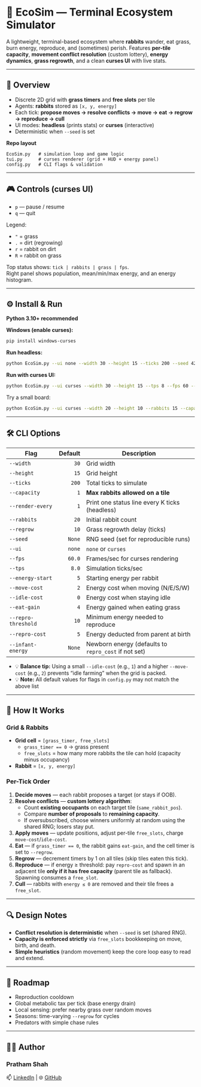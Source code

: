 # 🌱 EcoSim — Terminal Ecosystem Simulator

A lightweight, terminal-based ecosystem where **rabbits** wander, eat grass, burn energy, reproduce, and (sometimes) perish. Features **per-tile capacity**, **movement conflict resolution** (custom lottery), **energy dynamics**, **grass regrowth**, and a clean **curses UI** with live stats.

---

## 📖 Overview

- Discrete 2D grid with **grass timers** and **free slots** per tile  
- Agents: **rabbits** stored as `[x, y, energy]`  
- Each tick: **propose moves → resolve conflicts → move → eat → regrow → reproduce → cull**  
- UI modes: **headless** (prints stats) or **curses** (interactive)  
- Deterministic when `--seed` is set

**Repo layout**
```
EcoSim.py   # simulation loop and game logic
tui.py      # curses renderer (grid + HUD + energy panel)
config.py   # CLI flags & validation
```

---

## 🎮 Controls (curses UI)

- `p` — pause / resume  
- `q` — quit  

Legend:
- `"` = grass  
- `.` = dirt (regrowing)  
- `r` = rabbit on dirt  
- `R` = rabbit on grass

Top status shows: `tick | rabbits | grass | fps`.  
Right panel shows population, mean/min/max energy, and an energy histogram.

---

## ⚙️ Install & Run

**Python 3.10+ recommended**

**Windows (enable curses):**
```bash
pip install windows-curses
```

**Run headless:**
```bash
python EcoSim.py --ui none --width 30 --height 15 --ticks 200 --seed 42
```

**Run with curses UI:**
```bash
python EcoSim.py --ui curses --width 30 --height 15 --tps 8 --fps 60 --seed 7
```

Try a small board:
```bash
python EcoSim.py --ui curses --width 20 --height 10 --rabbits 15 --capacity 1 --regrow 10
```

---

## 🛠️ CLI Options

| Flag | Default | Description |
|---|---:|---|
| `--width` | `30` | Grid width |
| `--height` | `15` | Grid height |
| `--ticks` | `200` | Total ticks to simulate |
| `--capacity` | `1` | **Max rabbits allowed on a tile** |
| `--render-every` | `1` | Print one status line every K ticks (headless) |
| `--rabbits` | `20` | Initial rabbit count |
| `--regrow` | `10` | Grass regrowth delay (ticks) |
| `--seed` | `None` | RNG seed (set for reproducible runs) |
| `--ui` | `none` | `none` or `curses` |
| `--fps` | `60.0` | Frames/sec for curses rendering |
| `--tps` | `8.0` | Simulation ticks/sec |
| `--energy-start` | `5` | Starting energy per rabbit |
| `--move-cost` | `2` | Energy cost when moving (N/E/S/W) |
| `--idle-cost` | `0` | Energy cost when staying idle |
| `--eat-gain` | `4` | Energy gained when eating grass |
| `--repro-threshold` | `10` | Minimum energy needed to reproduce |
| `--repro-cost` | `5` | Energy deducted from parent at birth |
| `--infant-energy` | `None` | Newborn energy (defaults to `repro_cost` if not set) |

- 💡 **Balance tip:** Using a small `--idle-cost` (e.g., `1`) and a higher `--move-cost` (e.g., `2`) prevents “idle farming” when the grid is packed.
- 💡 **Note:** All default values for flags in `config.py` may not match the above list

---

## 🧠 How It Works

### Grid & Rabbits
- **Grid cell** = `[grass_timer, free_slots]`  
  - `grass_timer == 0` → grass present  
  - `free_slots` = how many more rabbits the tile can hold (capacity minus occupancy)
- **Rabbit** = `[x, y, energy]`

### Per-Tick Order
1. **Decide moves** — each rabbit proposes a target (or stays if OOB).  
2. **Resolve conflicts** — **custom lottery algorithm**:  
   - Count **existing occupants** on each target tile (`same_rabbit_pos`).  
   - Compare **number of proposals** to **remaining capacity**.  
   - If oversubscribed, choose winners uniformly at random using the shared RNG; losers stay put.  
3. **Apply moves** — update positions, adjust per-tile `free_slots`, charge `move-cost`/`idle-cost`.  
4. **Eat** — if `grass_timer == 0`, the rabbit gains `eat-gain`, and the cell timer is set to `--regrow`.  
5. **Regrow** — decrement timers by 1 on all tiles (skip tiles eaten this tick).  
6. **Reproduce** — if energy ≥ threshold: pay `repro-cost` and spawn in an adjacent tile **only if it has free capacity** (parent tile as fallback). Spawning consumes a `free_slot`.  
7. **Cull** — rabbits with `energy ≤ 0` are removed and their tile frees a `free_slot`.

---

## 🔍 Design Notes

- **Conflict resolution is deterministic** when `--seed` is set (shared RNG).  
- **Capacity is enforced strictly** via `free_slots` bookkeeping on move, birth, and death.  
- **Simple heuristics** (random movement) keep the core loop easy to read and extend.

---

## 🧭 Roadmap

- Reproduction cooldown
- Global metabolic tax per tick (base energy drain)  
- Local sensing: prefer nearby grass over random moves  
- Seasons: time-varying `--regrow` for cycles  
- Predators with simple chase rules

---

## 👨‍💻 Author
### Pratham Shah
📫 [LinkedIn](https://www.linkedin.com/in/pratham-shah-057274190/) | 🌐 [GitHub](https://github.com/prathamshah2207)
